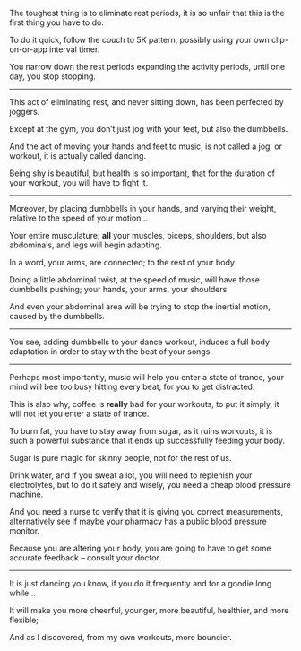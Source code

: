 The toughest thing is to eliminate rest periods,
it is so unfair that this is the first thing you have to do.

To do it quick, follow the couch to 5K pattern,
possibly using your own clip-on-or-app interval timer.

You narrow down the rest periods expanding the activity periods,
until one day, you stop stopping.

---

This act of eliminating rest, and never sitting down,
has been perfected by joggers.

Except at the gym, you don’t just jog with your feet,
but also the dumbbells.

And the act of moving your hands and feet to music,
is not called a jog, or workout, it is actually called dancing.

Being shy is beautiful, but health is so important,
that for the duration of your workout, you will have to fight it.

---

Moreover, by placing dumbbells in your hands,
and varying their weight, relative to the speed of your motion…

Your entire musculature; __all__ your muscles,
biceps, shoulders, but also abdominals, and legs will begin adapting.

In a word, your arms, are connected;
to the rest of your body.

Doing a little abdominal twist, at the speed of music,
will have those dumbbells pushing; your hands, your arms, your shoulders.

And even your abdominal area will be trying to stop the inertial motion,
caused by the dumbbells.

---

You see, adding dumbbells to your dance workout,
induces a full body adaptation in order to stay with the beat of your songs.

---

Perhaps most importantly, music will help you enter a state of trance,
your mind will bee too busy hitting every beat, for you to get distracted.

This is also why, coffee is __really__ bad for your workouts,
to put it simply, it will not let you enter a state of trance.

To burn fat, you have to stay away from sugar, as it ruins workouts,
it is such a powerful substance that it ends up successfully feeding your body.

Sugar is pure magic for skinny people,
not for the rest of us.

Drink water, and if you sweat a lot, you will need to replenish your electrolytes,
but to do it safely and wisely, you need a cheap blood pressure machine.

And you need a nurse to verify that it is giving you correct measurements,
alternatively see if maybe your pharmacy has a public blood pressure monitor.

Because you are altering your body,
you are going to have to get some accurate feedback – consult your doctor.

---

It is just dancing you know,
if you do it frequently and for a goodie long while…

It will make you more cheerful,
younger, more beautiful, healthier, and more flexible;

And as I discovered, from my own workouts,
more bouncier.
